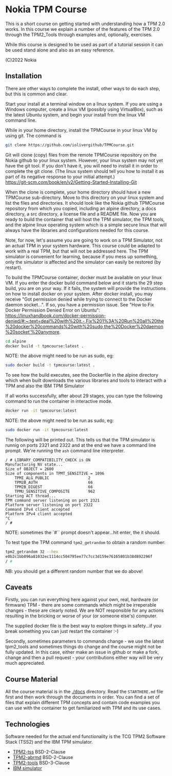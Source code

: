 # Nokia TPM Course

This is a short course on getting started with understanding how a TPM 2.0 works. In this course we explain a number of the features of the TPM 2.0 through the TPM2_Tools through examples and, optionally, exercises.

While this course is designed to be used as part of a tutorial session it can be used stand alone and also as an easy reference.

(C)2022 Nokia

## Installation

There are other ways to complete the install, other ways to do each step, but this is common and clear.

Start your install at a terminal window on a linux system.  If you are using a Windows computer, create a linux VM (possibly using VirtualBox), such as the latest Ubuntu system, and begin your install from the linux VM command line.

While in your home directory, install the TPMCourse in your linux VM by using git.  The command is

```bash
git clone https://github.com/iolivergithub/TPMCourse.git
```

Git will clone (copy) files from the remote TPMCourse repository on the Nokia github to your linux system.  However, your linux system may not yet have the git tool.  If you don't have it, you will need to install it in order to complete the git clone. (The linux system should tell you how to install it as part of its negative response to your initial attempt.)  
https://git-scm.com/book/en/v2/Getting-Started-Installing-Git

When the clone is complete, your home directory should have a new TPMCourse sub-directory.  Move to this directory on your linux system and list the files and directories. It should look like the Nokia github TPMCourse repository from which you copied, including an alpine directory, a docs directory, a src directory, a license file and a README file.  Now you are ready to build the container that will host the TPM simulator, the TPM tools, and the alpine linux operating system which is a simple secure linux that will always have the libraries and configurations needed for this course. 

Note, for now, let's assume you are going to work on a TPM Simulator, not an actual TPM in your system hardware.  This course could be adapted to work with a real TPM, but that will not be addressed here.  The TPM simulator is convenient for learning, because if you mess up something, only the simulator is affected and the simulator can easily be restored (by restart). 

To build the TPMCourse container, docker must be available on your linux VM.  If you enter the docker build command below and it starts the 29 step build, you are on your way.  If it fails, the system will provide the instructions on how to install docker on your system.  After docker install, you may receive "Got permission denied while trying to connect to the Docker daemon socket...".  If so, you have a permission issue.  See "How to Fix Docker Permission Denied Error on Ubuntu":
https://linuxhandbook.com/docker-permission-denied/#:~:text=deal%20with%20it.-,Fix%201%3A%20Run%20all%20the%20docker%20commands%20with%20sudo,the%20Docker%20daemon%20socket'%20anymore.


```bash
cd alpine
docker build -t tpmcourse:latest .
```

NOTE: the above might need to be run as sudo, eg:

```bash
sudo docker build -t tpmcourse:latest .
```


To see how the build executes, see the Dockerfile in the alpine directory which when built downloads the various libraries and tools to interact with a TPM and also the IBM TPM Simulator

If all works successfully, after about 29 stages, you can type the following command to run the container in interactive mode.

```bash
docker run -it tpmcourse:latest
```

NOTE: the above might need to be run as sudo, eg:

```bash
sudo docker run -it tpmcourse:latest
```


The following will be printed out. This tells us that the TPM simulator is runnig on ports 2321 and 2322 and at the end we have a command line prompt. We're running the `ash` command line interpreter.

```
/ # LIBRARY_COMPATIBILITY_CHECK is ON
Manufacturing NV state...
Size of OBJECT = 2600
Size of components in TPMT_SENSITIVE = 1096
    TPMI_ALG_PUBLIC                 2
    TPM2B_AUTH                      66
    TPM2B_DIGEST                    66
    TPMU_SENSITIVE_COMPOSITE        962
Starting ACT thread...
TPM command server listening on port 2321
Platform server listening on port 2322
Command IPv4 client accepted
Platform IPv4 client accepted
^C
/ # 
```

NOTE: sometimes the `#`` prompt doesn't appear...hit enter, the it should.

To test type the TPM command `tpm2_getrandom` to obtain a random number:

```bash
tpm2_getrandom 32 --hex
e0b2c1bb096a81032ec1114cc504795ee77c7cc3d159e76165801b38d892296f
/ # 
```

NB: you should get a different random number that we do above!

## Caveats

Firstly, you can run everything here against your own, real, hardware (or firmware) TPM - there are some commands which might be irreperable changes - these are clearly noted. We are NOT responsible for any actions resulting in the bricking or worse of your (or someone else's) computer.

The supplied docker file is the best way to explore things in safety...if you break something you can just restart the container :-)

Secondly, sometimes parameters to commands change - we use the latest tpm2_tools and sometimes things do change and the course might not be fully updated. In this case, either make an issue in github or make a fork, change and then a pull request - your contributions either way will be very much appreciated.


## Course Material

All the course material is in the [./docs](./docs) directory. Read the `STARTHERE.md` file first and then work through the documents in order. You can find a set of files that explain different TPM concepts and contain code examples you can use with the container to get familiarized with TPM and its use cases.


## Technologies

Software needed for the actual end functionality is the TCG TPM2 Software Stack
(TSS2) and the IBM TPM simulator.

*  [TPM2-tss](https://github.com/tpm2-software/tpm2-tss) BSD-2-Clause
*  [TPM2-abrmd](https://github.com/tpm2-software/tpm2-abrmd) BSD-2-Clause
*  [TPM2-tools](https://github.com/tpm2-software/tpm2-tools) BSD-3-Clause
*  [IBM simulator](./licenses/LICENSE-ibm-tpm-simulator)


